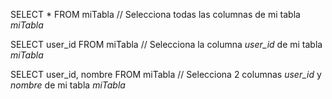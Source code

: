 SELECT * FROM miTabla
// Selecciona todas las columnas de mi tabla _miTabla_

SELECT user_id FROM miTabla
// Selecciona la columna _user_id_ de mi tabla _miTabla_

SELECT user_id, nombre FROM miTabla
// Selecciona 2 columnas _user_id_ y _nombre_ de mi tabla _miTabla_
